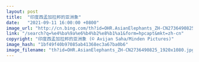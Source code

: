```yaml
---
layout: post
title:  "印度西孟加拉邦的亚洲象"
date:   "2021-09-11 16:00:00 +0800"
image_url: "http://cn.bing.com/th?id=OHR.AsianElephants_ZH-CN2736490825_1920x1080.jpg&rf=LaDigue_1920x1080.jpg&pid=hp"
link: "/search?q=%e4%ba%9a%e6%b4%b2%e8%b1%a1&form=hpcapt&mkt=zh-cn"
copyright: "印度西孟加拉邦的亚洲象 (© Avijan Saha/Minden Pictures)"
image_hash: "1bf49f40b97085ab41368ec3a67ba0b6"
image_filename: "th?id=OHR.AsianElephants_ZH-CN2736490825_1920x1080.jpg&rf=LaDigue_1920x1080.jpg&pid=hp"
---
```

